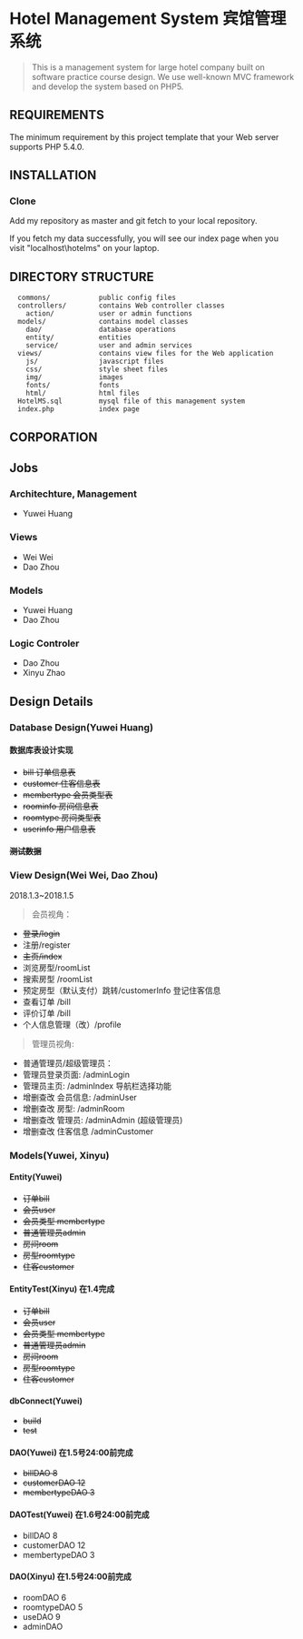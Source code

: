 Hotel Management System 宾馆管理系统
=======================

>This is a management system for large hotel company built on software practice course design. We use well-known MVC framework and develop the system based on PHP5.

REQUIREMENTS
------------

The minimum requirement by this project template that your Web server supports PHP 5.4.0.


INSTALLATION
------------

### Clone 

Add my repository as master and git fetch to your local repository.

If you fetch my data successfully, you will see our index page when you visit "localhost\hotelms" on your laptop.

DIRECTORY STRUCTURE
-------------------
      commons/            public config files
      controllers/        contains Web controller classes
        action/           user or admin functions
      models/             contains model classes
        dao/              database operations
        entity/           entities
        service/          user and admin services
      views/              contains view files for the Web application
        js/               javascript files
        css/              style sheet files
        img/              images
        fonts/            fonts
        html/             html files
      HotelMS.sql         mysql file of this management system
      index.php           index page

CORPORATION
-------------
## Jobs

### Architechture, Management

- Yuwei Huang

### Views

- Wei Wei
- Dao Zhou

### Models

- Yuwei Huang 
- Dao Zhou

### Logic Controler

- Dao Zhou
- Xinyu Zhao 

## Design Details

### Database Design(Yuwei Huang)

#### 数据库表设计实现
- <del> bill 订单信息表</del>
- <del> customer 住客信息表</del>
- <del> membertype 会员类型表</del>
- <del> roominfo 房间信息表</del>
- <del> roomtype 房间类型表</del>
- <del> userinfo 用户信息表</del>

#### <del>测试数据</del>

### View Design(Wei Wei, Dao Zhou)

2018.1.3~2018.1.5
>会员视角：
- <del>登录/login</del>
- 注册/register
- <del>主页/index</del>
- 浏览房型/roomList
- 搜索房型 /roomList
- 预定房型（默认支付）跳转/customerInfo 登记住客信息
- 查看订单 /bill
- 评价订单 /bill
- 个人信息管理（改）/profile

>管理员视角:
- 普通管理员/超级管理员：
- 管理员登录页面: /adminLogin
- 管理员主页: /adminIndex 导航栏选择功能
- 增删查改 会员信息: /adminUser
- 增删查改  房型: /adminRoom
- 增删查改 管理员: /adminAdmin (超级管理员)
- 增删查改 住客信息 /adminCustomer

### Models(Yuwei, Xinyu)

#### Entity(Yuwei)

- <del>订单bill</del>
- <del>会员user</del>
- <del>会员类型 membertype</del>
- <del>普通管理员admin</del>
- <del>房间room</del>
- <del>房型roomtype</del>
- <del>住客customer</del>

#### EntityTest(Xinyu) 在1.4完成

- <del>订单bill</del>
- <del>会员user</del>
- <del>会员类型 membertype</del>
- <del>普通管理员admin</del>
- <del>房间room</del>
- <del>房型roomtype</del>
- <del>住客customer</del>

#### dbConnect(Yuwei)
- <del>build</del>
- <del>test</del>

#### DAO(Yuwei) 在1.5号24:00前完成
- <del>billDAO 8</del>
- <del>customerDAO 12</del>
- <del>membertypeDAO 3</del>

#### DAOTest(Yuwei) 在1.6号24:00前完成
- billDAO 8
- customerDAO 12
- membertypeDAO 3

#### DAO(Xinyu) 在1.5号24:00前完成

- roomDAO 6
- roomtypeDAO 5
- useDAO 9
- adminDAO


